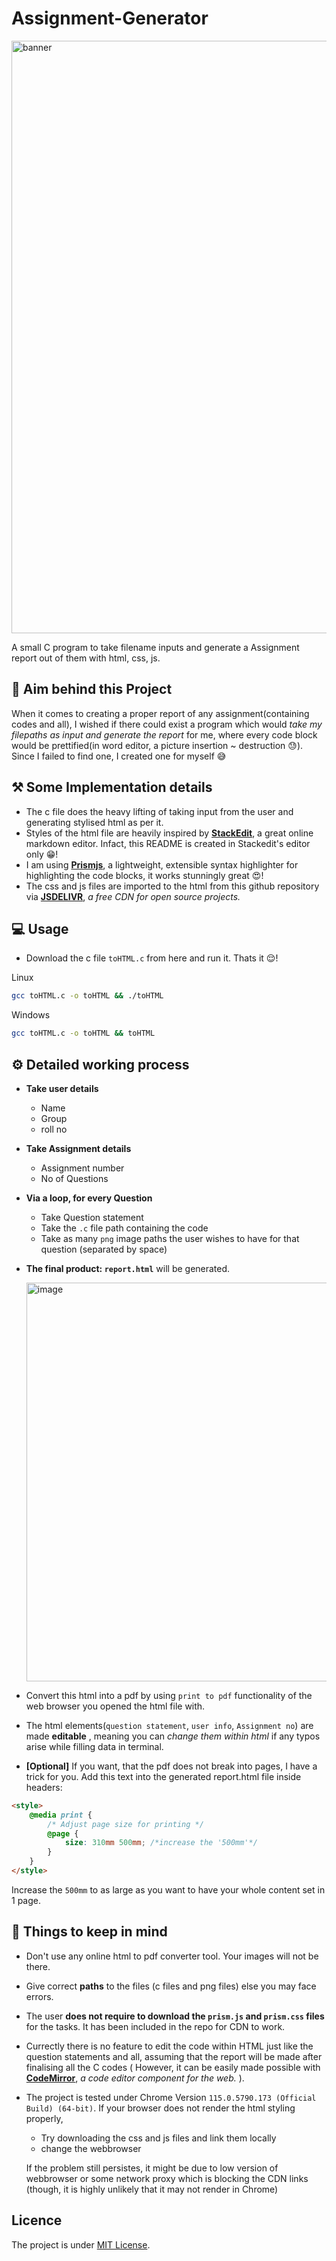 ﻿# Assignment-Generator
<img width="948" alt="banner" src="https://github.com/Abhijit004/Assignment-Generator/assets/133393475/7ee36ac7-7925-4e39-8853-834c9b66b466">

A small C program to take filename inputs and generate a Assignment report out of them with html, css, js.
## :dart: Aim behind this Project 
When it comes to creating a proper report of any assignment(containing codes and all), I wished if there could exist a program which would _take my filepaths as input and generate the report_ for me, where every code block would be prettified(in word editor, a picture insertion ~ destruction :sweat:). Since I failed to find one, I created one for myself :sweat_smile:

## :hammer_and_pick: Some Implementation details 
* The c file does the heavy lifting of taking input from the user and generating stylised html as per it. 
* Styles of the html file are heavily inspired by **[StackEdit](https://stackedit.io/)**, a great online markdown editor. Infact, this README is created in Stackedit's editor only :grin:!
* I am using **[Prismjs](https://prismjs.com/)**,  a lightweight, extensible syntax highlighter for highlighting the code blocks, it works stunningly great :heart_eyes:!
* The css and js files are imported to the html from this github repository via **[JSDELIVR](https://www.jsdelivr.com/)**, *a free CDN for open source projects.*
## :computer: Usage 

* Download the c file `toHTML.c` from here and run it. Thats it :relieved:!

Linux
```bash
gcc toHTML.c -o toHTML && ./toHTML
```
Windows
```bash
gcc toHTML.c -o toHTML && toHTML
```

## :gear: Detailed working process 
* **Take user details**
  * Name
  * Group
  * roll no
* **Take Assignment details**
  * Assignment number
  * No of Questions
* **Via a loop, for every Question**
  * Take Question statement
  * Take the `.c` file path containing the code
  * Take as many `png` image paths the user wishes to have for that question (separated by space)
* **The final product: `report.html`** will be generated.

  <img width="638" alt="image" src="https://github.com/Abhijit004/Assignment-Generator/assets/133393475/36bb9b94-9d75-4b6a-a009-52fc9e976db6">

* Convert this html into a pdf by using `print to pdf` functionality of the web browser you opened the html file with.
* The html elements(`question statement`, `user info`, `Assignment no`) are made **editable** , meaning you can *change them within html* if any typos arise while filling data in terminal.
* **[Optional]** If you want, that the pdf does not break into pages, I have a trick for you. Add this text into the generated report.html file inside headers:
```html
<style>
    @media print {
        /* Adjust page size for printing */
        @page {
            size: 310mm 500mm; /*increase the '500mm'*/
        }
    }
</style>
```
Increase the `500mm` to as large as you want to have your whole content set in 1 page.
## :scroll: Things to keep in mind 

* Don't use any online html to pdf converter tool. Your images will not be there.
* Give correct **paths** to the files (c files and png files) else you may face errors.
* The user **does not require to download the `prism.js` and `prism.css` files** for the tasks. It has been included in the repo for CDN to work.
* Currectly there is no feature to edit the code within HTML just like the question statements and all, assuming that the report will be made after finalising all the C codes ( However, it can be easily made possible with **[CodeMirror](https://codemirror.net/)**, *a code editor component for the web.* ).
* The project is tested under Chrome Version `115.0.5790.173 (Official Build) (64-bit)`. If your browser does not render the html styling properly,
  * Try downloading the css and js files and link them locally
  * change the webbrowser

  If the problem still persistes, it might be due to low version of webbrowser or some network proxy which is blocking the CDN links (though, it is highly unlikely that it may not render in Chrome)

## Licence
The project is under [MIT License](./LICENSE).
